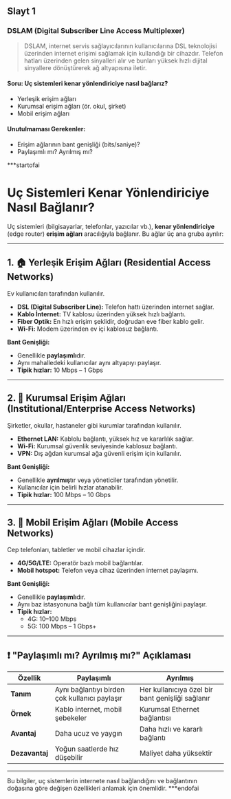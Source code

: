 ## Slayt 1 


### DSLAM (Digital Subscriber Line Access Multiplexer)

> DSLAM, internet servis sağlayıcılarının kullanıcılarına DSL teknolojisi üzerinden internet erişimi sağlamak için kullandığı bir cihazdır. Telefon hatları üzerinden gelen sinyalleri alır ve bunları yüksek hızlı dijital sinyallere dönüştürerek ağ altyapısına iletir.

#### Soru: Uç sistemleri kenar yönlendiriciye nasıl bağlarız?

- Yerleşik erişim ağları
- Kurumsal erişim ağları (ör. okul, şirket)
- Mobil erişim ağları

#### Unutulmaması Gerekenler:

- Erişim ağlarının bant genişliği (bits/saniye)?
- Paylaşımlı mı? Ayrılmış mı?

***startofai

# Uç Sistemleri Kenar Yönlendiriciye Nasıl Bağlanır?

Uç sistemleri (bilgisayarlar, telefonlar, yazıcılar vb.), **kenar yönlendiriciye** (edge router) **erişim ağları** aracılığıyla bağlanır. Bu ağlar üç ana gruba ayrılır:

---

## 1. 🏠 Yerleşik Erişim Ağları (Residential Access Networks)

Ev kullanıcıları tarafından kullanılır.

- **DSL (Digital Subscriber Line):** Telefon hattı üzerinden internet sağlar.  
- **Kablo İnternet:** TV kablosu üzerinden yüksek hızlı bağlantı.  
- **Fiber Optik:** En hızlı erişim şeklidir, doğrudan eve fiber kablo gelir.  
- **Wi-Fi:** Modem üzerinden ev içi kablosuz bağlantı.

**Bant Genişliği:**
- Genellikle **paylaşımlı**dır.
- Aynı mahalledeki kullanıcılar aynı altyapıyı paylaşır.
- **Tipik hızlar:** 10 Mbps – 1 Gbps

---

## 2. 🏢 Kurumsal Erişim Ağları (Institutional/Enterprise Access Networks)

Şirketler, okullar, hastaneler gibi kurumlar tarafından kullanılır.

- **Ethernet LAN:** Kablolu bağlantı, yüksek hız ve kararlılık sağlar.  
- **Wi-Fi:** Kurumsal güvenlik seviyesinde kablosuz bağlantı.  
- **VPN:** Dış ağdan kurumsal ağa güvenli erişim için kullanılır.

**Bant Genişliği:**
- Genellikle **ayrılmış**tır veya yöneticiler tarafından yönetilir.
- Kullanıcılar için belirli hızlar atanabilir.
- **Tipik hızlar:** 100 Mbps – 10 Gbps

---

## 3. 📱 Mobil Erişim Ağları (Mobile Access Networks)

Cep telefonları, tabletler ve mobil cihazlar içindir.

- **4G/5G/LTE:** Operatör bazlı mobil bağlantılar.  
- **Mobil hotspot:** Telefon veya cihaz üzerinden internet paylaşımı.

**Bant Genişliği:**
- Genellikle **paylaşımlı**dır.
- Aynı baz istasyonuna bağlı tüm kullanıcılar bant genişliğini paylaşır.
- **Tipik hızlar:**
  - 4G: 10–100 Mbps  
  - 5G: 100 Mbps – 1 Gbps+

---

## ❗ "Paylaşımlı mı? Ayrılmış mı?" Açıklaması

| Özellik       | Paylaşımlı                                | Ayrılmış                                  |
|---------------|--------------------------------------------|--------------------------------------------|
| **Tanım**      | Aynı bağlantıyı birden çok kullanıcı paylaşır | Her kullanıcıya özel bir bant genişliği sağlanır |
| **Örnek**      | Kablo internet, mobil şebekeler           | Kurumsal Ethernet bağlantısı               |
| **Avantaj**    | Daha ucuz ve yaygın                       | Daha hızlı ve kararlı bağlantı             |
| **Dezavantaj** | Yoğun saatlerde hız düşebilir             | Maliyet daha yüksektir                     |

---

Bu bilgiler, uç sistemlerin internete nasıl bağlandığını ve bağlantının doğasına göre değişen özellikleri anlamak için önemlidir.
***endofai


